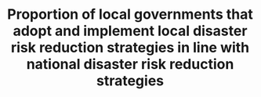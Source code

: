 ---
computation_units: Yes/No
data_non_statistical: false
date_metadata_updated: February 2018 (Kali Kong)
goal_meta_link: http://unstats.un.org/sdgs/files/metadata-compilation/Metadata-Goal-13.pdf
graph_title: Has the US established national and local disaster risk reduction strategies?
graph_type: binary
has_metadata: false
indicator: 13.1.3
indicator_name: Proportion of local governments that adopt and implement local disaster
  risk reduction strategies in line with national disaster risk reduction strategies
indicator_sort_order: 13-01-03
indicator_variable: disaster_rsk_rdctn
layout: indicator
national_geographical_coverage: United States
periodicity: Annual
permalink: /13-1-3/
published: true
reporting_status: complete
sdg_goal: 13
source_active_1: true
source_agency_staff_email_1: Elan_P_Strait@nsc.eop.gov
source_agency_staff_name_1: Elan Strait
source_agency_survey_dataset_1: National Security Council/Executive Office of the
  President
source_notes_1: null
source_organisation_1: National Security Council/Executive Office of the President
source_title_1: null
source_url_1: https://www.dhs.gov/presidential-policy-directive-8-national-preparedness
source_url_text_1: https://www.dhs.gov/presidential-policy-directive-8-national-preparedness
target: Strengthen resilience and adaptive capacity to climate-related hazards and
  natural disasters in all countries.
target_id: '13.1'
title: Proportion of local governments that adopt and implement local disaster risk
  reduction strategies in line with national disaster risk reduction strategies
un_designated_tier: '2'
us_method_of_computation: 'US Presidential Policy Directive 8: National Preparedness,
  including the National Preparedness Goal and the National Preparedness System'
variable_description: null
variable_notes: null
---